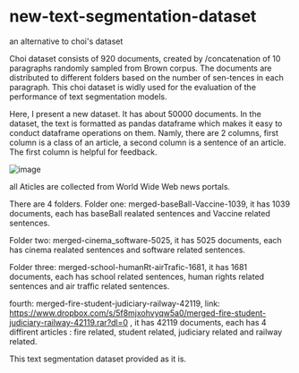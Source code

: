 # new-text-segmentation-dataset
an alternative to choi's dataset

Choi dataset consists of 920 documents, created by /concatenation of 10 paragraphs randomly sampled from Brown corpus. The documents are distributed to different folders based on the number of sen-tences in each paragraph. This choi dataset is widly used for the evaluation of the performance of text segmentation models.

Here, I present a new dataset. It has about 50000 documents. In the dataset, the text is formatted as pandas dataframe which makes it easy to conduct dataframe operations on them. Namly, there are 2 columns, first column is a class of an article, a second column is a sentence of an article. The first column is helpful for feedback.

![image](https://user-images.githubusercontent.com/75815655/161476491-d252ee5c-efb4-449b-a87e-2c1d957d5124.png)

all Aticles are collected from World Wide Web news portals.

There are 4 folders. Folder one: merged-baseBall-Vaccine-1039, it has 1039 documents, each has baseBall realated sentences and Vaccine related sentences.

Folder two: merged-cinema_software-5025, it has 5025 documents, each has cinema realated sentences and software related sentences.

Folder three: merged-school-humanRt-airTrafic-1681, it has 1681 documents, each has school related sentences, human rights related sentences and air traffic related sentences.

fourth: merged-fire-student-judiciary-railway-42119, link: https://www.dropbox.com/s/5f8mjxohvyqw5a0/merged-fire-student-judiciary-railway-42119.rar?dl=0 , it has 42119 documents, each has 4 diffirent articles : fire related, student related, judiciary related and railway related.

This text segmentation dataset provided as it is.
